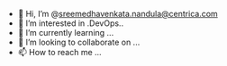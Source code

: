 - 👋 Hi, I’m @sreemedhavenkata.nandula@centrica.com
- 👀 I’m interested in .DevOps..
- 🌱 I’m currently learning ...
- 💞️ I’m looking to collaborate on ...
- 📫 How to reach me ...

<!---
smedha9/smedha9 is a ✨ special ✨ repository because its `README.md` (this file) appears on your GitHub profile.
You can click the Preview link to take a look at your changes.
--->
